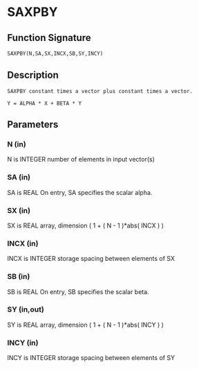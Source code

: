 # SAXPBY

## Function Signature

```fortran
SAXPBY(N,SA,SX,INCX,SB,SY,INCY)
```

## Description


    SAXPBY constant times a vector plus constant times a vector.

    Y = ALPHA * X + BETA * Y


## Parameters

### N (in)

N is INTEGER number of elements in input vector(s)

### SA (in)

SA is REAL On entry, SA specifies the scalar alpha.

### SX (in)

SX is REAL array, dimension ( 1 + ( N - 1 )*abs( INCX ) )

### INCX (in)

INCX is INTEGER storage spacing between elements of SX

### SB (in)

SB is REAL On entry, SB specifies the scalar beta.

### SY (in,out)

SY is REAL array, dimension ( 1 + ( N - 1 )*abs( INCY ) )

### INCY (in)

INCY is INTEGER storage spacing between elements of SY

